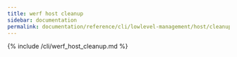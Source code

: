 ```yaml
---
title: werf host cleanup
sidebar: documentation
permalink: documentation/reference/cli/lowlevel-management/host/cleanup.html
---
```


{% include /cli/werf_host_cleanup.md %}
